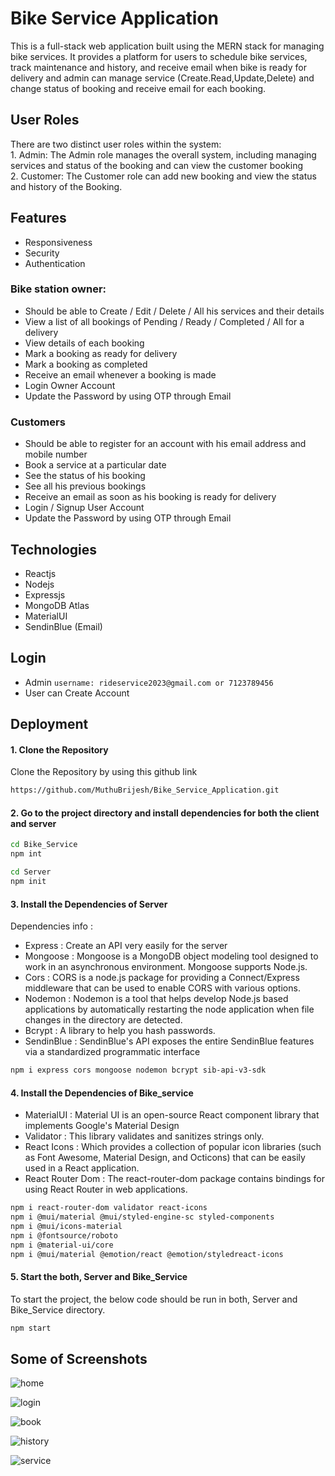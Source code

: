 
# Bike Service Application

This is a full-stack web application built using the MERN stack for managing bike services. It provides a platform for users to schedule bike services, track maintenance and history, and receive email when bike is ready for delivery and admin can manage service (Create.Read,Update,Delete) and change status of booking and receive email for each booking.

## User Roles
There are two distinct user roles within the system:  
    1. Admin: The Admin role manages the overall system, including managing services and status of the booking and can view the customer booking  
    2. Customer: The Customer role can add new booking and view the status and history of the Booking.

## Features
- Responsiveness
- Security
- Authentication
  
### Bike station owner:
- Should be able to Create / Edit / Delete / All his services and their details
- View a list of all bookings of Pending / Ready / Completed / All for a delivery 
- View details of each booking
- Mark a booking as ready for delivery
- Mark a booking as completed
- Receive an email whenever a booking is made
- Login Owner Account 
- Update the Password by using OTP through Email

### Customers
- Should be able to register for an account with his email address and mobile number
- Book a service at a particular date
- See the status of his booking
- See all his previous bookings
- Receive an email as soon as his booking is ready for delivery
- Login / Signup User Account
- Update the Password by using OTP through Email

## Technologies
- Reactjs
- Nodejs
- Expressjs
- MongoDB Atlas
- MaterialUI
- SendinBlue (Email)

## Login

- Admin 
`username: rideservice2023@gmail.com or 7123789456`
- User can Create Account  

## Deployment

#### 1. Clone the Repository
Clone the Repository by using this github link 
```bash
https://github.com/MuthuBrijesh/Bike_Service_Application.git
```

#### 2. Go to the project directory and install dependencies for both the client and server
```bash
cd Bike_Service
npm int
```
```bash
cd Server
npm init
```

#### 3. Install the Dependencies of Server

Dependencies info :
 - Express : Create an API very easily for the server
 - Mongoose : Mongoose is a MongoDB object modeling tool designed to work in an asynchronous environment. Mongoose supports Node.js.
 - Cors : CORS is a node.js package for providing a Connect/Express middleware that can be used to enable CORS with various options.
 - Nodemon : Nodemon is a tool that helps develop Node.js based applications by automatically restarting the node application when file changes in the directory are detected.
 - Bcrypt : A library to help you hash passwords.
 - SendinBlue : SendinBlue's API exposes the entire SendinBlue features via a standardized programmatic interface

```bash
npm i express cors mongoose nodemon bcrypt sib-api-v3-sdk
```
#### 4. Install the Dependencies of Bike_service
 - MaterialUI : Material UI is an open-source React component library that implements Google's Material Design
 - Validator : This library validates and sanitizes strings only.
 - React Icons : Which provides a collection of popular icon libraries (such as Font Awesome, Material Design, and Octicons) that can be easily used in a React application.
 - React Router Dom : The react-router-dom package contains bindings for using React Router in web applications.
```bash
npm i react-router-dom validator react-icons
npm i @mui/material @mui/styled-engine-sc styled-components
npm i @mui/icons-material
npm i @fontsource/roboto
npm i @material-ui/core
npm i @mui/material @emotion/react @emotion/styledreact-icons
```
#### 5. Start the both, Server and Bike_Service
To start the project, the below code should be run in both, Server and Bike_Service directory.
```bash
npm start
```

## Some of Screenshots

![home](https://github.com/MuthuBrijesh/Bike_Service_Application/assets/81966663/dafc4e21-1451-439c-8558-54eff5bc7961)

![login](https://github.com/MuthuBrijesh/Bike_Service_Application/assets/81966663/0856fe1d-e8b9-4a69-b97a-7f53c35138aa)

![book](https://github.com/MuthuBrijesh/Bike_Service_Application/assets/81966663/2981e36e-d869-44dc-ba50-82e28fc67abe)

![history](https://github.com/MuthuBrijesh/Bike_Service_Application/assets/81966663/640a0b50-6955-4a3a-9ee4-ad24a010f553)

![service](https://github.com/MuthuBrijesh/Bike_Service_Application/assets/81966663/7f8ea71c-b2e2-408c-9acd-13f7bc26997e)
